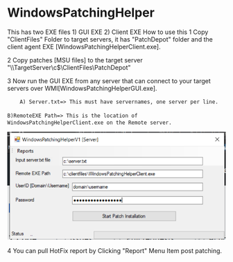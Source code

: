 # WindowsPatchingHelper


This has two EXE files 1) GUI EXE 2) Client EXE
How to use this
1 Copy "ClientFiles" Folder to target servers, it has "PatchDepot" folder and the client agent EXE [WindowsPatchingHelperClient.exe].

2 Copy patches [MSU files] to the target server "\\\\TargetServer\c$\ClientFiles\PatchDepot"

3 Now run the GUI EXE from any server that can connect to your target servers over WMI[WindowsPatchingHelperGUI.exe].

 	 	A) Server.txt=> This must have servernames, one server per line.
		
  	B)RemoteEXE Path=> This is the location of WindowsPatchingHelperClient.exe on the Remote server.
  

![alt text](https://github.com/prax78/WindowsPatchingHelper/blob/master/WindowsPatchingHelperV1/patchtool.png?raw=true)

4 You can pull HotFix report by Clicking "Report" Menu Item post patching.
